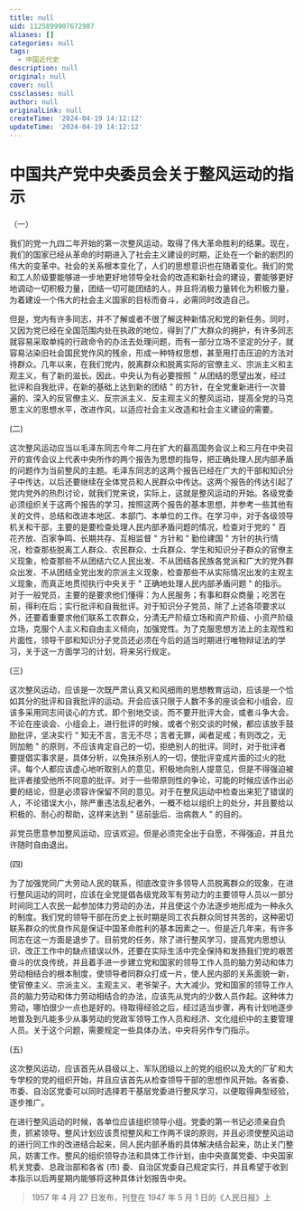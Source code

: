 ```yaml
---
title: null
uid: 1125899907672987
aliases: []
categories: null
tags:
  - 中国近代史
description: null
original: null
cover: null
cssclasses: null
author: null
originalLink: null
createTime: '2024-04-19 14:12:12'
updateTime: '2024-04-19 14:12:12'
---
```


# 中国共产党中央委员会关于整风运动的指示

（一）

我们的党一九四二年开始的第一次整风运动，取得了伟大革命胜利的结果。现在，我们的国家已经从革命的时期进入了社会主义建设的时期，正处在一个新的剧烈的伟大的变革中。社会的关系根本变化了，人们的思想意识也在随着变化。我们的党和工人阶级要能够进一步地更好地领导全社会的改造和新社会的建设，要能够更好地调动一切积极力量，团结一切可能团结的人，并且将消极力量转化为积极力量，为着建设一个伟大的社会主义国家的目标而奋斗，必需同时改造自己。

但是，党内有许多同志，并不了解或者不很了解这种新情况和党的新任务。同时，又因为党已经在全国范围内处在执政的地位，得到了广大群众的拥护，有许多同志就容易采取单纯的行政命令的办法去处理问题，而有一部分立场不坚定的分子，就容易沾染旧社会国民党作风的残余，形成一种特权思想，甚至用打击压迫的方法对待群众。几年以来，在我们党内，脱离群众和脱离实际的官僚主义、宗派主义和主观主义，有了新的滋长。因此，中央认为有必要按照 " 从团结的愿望出发，经过批评和自我批评，在新的基础上达到新的团结 " 的方针，在全党重新进行一次普遍的、深入的反官僚主义、反宗派主义、反主观主义的整风运动，提高全党的马克思主义的思想水平，改进作风，以适应社会主义改造和社会主义建设的需要。

(二)

这次整风运动应当以毛泽东同志今年二月在扩大的最高国务会议上和三月在中央召开的宣传会议上代表中央所作的两个报告为思想的指导，把正确处理人民内部矛盾的问题作为当前整风的主题。毛泽东同志的这两个报告已经在广大的干部和知识分子中传达，以后还要继续在全体党员和人民群众中传达。这两个报告的传达引起了党内党外的热烈讨论，就我们党来说，实际上，这就是整风运动的开始。各级党委必须组织关于这两个报告的学习，按照这两个报告的基本思想，并参考一些其他有关的文件，总结和改进本地区、本部门、本单位的工作。在学习中，对于各级领导机关和干部，主要的是要检查处理人民内部矛盾问题的情况，检查对于党的 " 百花齐放、百家争鸣、长期共存、互相监督 " 方针和 " 勤俭建国 " 方针的执行情况，检查那些脱离工人群众、农民群众、士兵群众、学生和知识分子群众的官僚主义现象，检查那些不从团结六亿人民出发、不从团结各民族各党派和广大的党外群众出发、不从团结全党出发的宗派主义现象，检查那些不从实际情况出发的主观主义现象，而真正地贯彻执行中央关于 " 正确地处理人民内部矛盾问题 " 的指示。对于一般党员，主要的是要求他们懂得：为人民服务；有事和群众商量；吃苦在前，得利在后；实行批评和自我批评。对于知识分子党员，除了上述各项要求以外，还要着重要求他们联系工农群众，分清无产阶级立场和资产阶级、小资产阶级立场，克服个人主义和自由主义倾向，加强党性。为了克服思想方法上的主观性和片面性，领导干部和知识分子党员还必须在今后的适当时期进行唯物辩证法的学习，关于这一方面学习的计划，将来另行规定。

(三)

这次整风运动，应该是一次既严肃认真又和风细雨的思想教育运动，应该是一个恰如其分的批评和自我批评的运动。开会应该只限于人数不多的座谈会和小组会，应该多采用同志间谈心的方式，即个别地交谈，而不要开批评大会，或者斗争大会。不论在座谈会、小组会上，进行批评的时候，或者个别交谈的时候，都应该放手鼓励批评，坚决实行 " 知无不言，言无不尽；言者无罪，闻者足戒；有则改之，无则加勉 " 的原则，不应该肯定自己的一切，拒绝别人的批评。同时，对于批评者要提倡实事求是，具体分析，以免抹杀别人的一切，使批评变成片面的过火的批评。每个人都应该虚心地听取别人的意见，积极地向别人提意见，但是不得强迫被批评者接受他所不同意的批评。对于一些带原则性的争论，可能的时候应该作出必要的结论，但是必须容许保留不同的意见。对于在整风运动中检查出来犯了错误的人，不论错误大小，除严重违法乱纪者外，一概不给以组织上的处分，并且要给以积极的、耐心的帮助，这样来达到 " 惩前毖后、治病救人 " 的目的。

非党员愿意参加整风运动，应该欢迎。但是必须完全出于自愿，不得强迫，并且允许随时自由退出。

(四)

为了加强党同广大劳动人民的联系，彻底改变许多领导人员脱离群众的现象，在进行整风运动的同时，应该在全党提倡各级党政军有劳动力的主要领导人员以一部分时间同工人农民一起参加体力劳动的办法，并且使这个办法逐步地形成为一种永久的制度。我们党的领导干部在历史上长时期是同工农兵群众同甘共苦的，这种密切联系群众的优良作风是保证中国革命胜利的基本因素之一。但是近几年来，有许多同志在这一方面是退步了。目前党的任务，除了进行整风学习，提高党内思想认识、改正工作中的缺点错误以外，还要在实际生活中完全保持和发扬我们党的艰苦奋斗的优良传统，并且着手进一步建立党和国家的领导工作人员的脑力劳动和体力劳动相结合的根本制度，使领导者同群众打成一片，使人民内部的关系面貌一新，使官僚主义、宗派主义、主观主义、老爷架子，大大减少。党和国家的领导工作人员的脑力劳动和体力劳动相结合的办法，应该先从党内的少数人员作起。这种体力劳动，哪怕很少一点也是好的。待取得经验之后，经过适当步骤，再有计划地逐步地普及到凡能多少从事劳动的党政军领导工作人员和经济、文化组织中的主要管理人员。关于这个问题，需要规定一些具体办法，中央将另作专门指示。

(五)

这次整风运动，应该首先从县级以上、军队团级以上的党的组织以及大的厂矿和大专学校的党的组织开始，并且应该首先从检查领导干部的思想作风开始。各省委、市委、自治区党委可以同时选择若干基层党委进行整风学习，以便取得典型经验，逐步推广。

在进行整风运动的时候，各单位应该组织领导小组。党委的第一书记必须亲自负责，抓紧领导。整风计划应该贯彻整风和工作两不误的原则，并且必须使整风运动的进行同工作的改进结合起来，同人民内部矛盾的具体解决结合起来，防止关门整风，妨害工作。整风的组织领导办法和具体工作计划，由中央直属党委、中央国家机关党委、总政治部和各省 (市) 委、自治区党委自己规定实行，并且希望于收到本指示以后两星期内能够将这种具体计划报告中央。

> 1957 年 4 月 27 日发布，刊登在 1947 年 5 月 1 日的《人民日报》上
